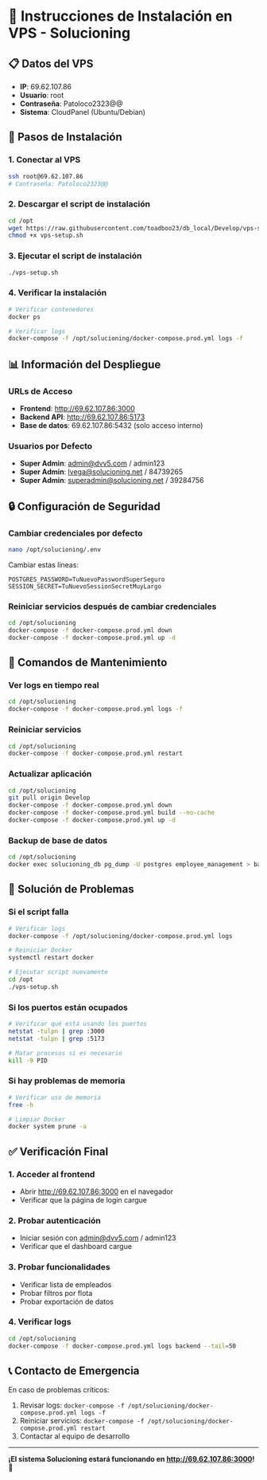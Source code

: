 # 🚀 Instrucciones de Instalación en VPS - Solucioning

## 📋 Datos del VPS
- **IP**: 69.62.107.86
- **Usuario**: root
- **Contraseña**: Patoloco2323@@
- **Sistema**: CloudPanel (Ubuntu/Debian)

## 🔧 Pasos de Instalación

### 1. Conectar al VPS
```bash
ssh root@69.62.107.86
# Contraseña: Patoloco2323@@
```

### 2. Descargar el script de instalación
```bash
cd /opt
wget https://raw.githubusercontent.com/toadboo23/db_local/Develop/vps-setup.sh
chmod +x vps-setup.sh
```

### 3. Ejecutar el script de instalación
```bash
./vps-setup.sh
```

### 4. Verificar la instalación
```bash
# Verificar contenedores
docker ps

# Verificar logs
docker-compose -f /opt/solucioning/docker-compose.prod.yml logs -f
```

## 📊 Información del Despliegue

### URLs de Acceso
- **Frontend**: http://69.62.107.86:3000
- **Backend API**: http://69.62.107.86:5173
- **Base de datos**: 69.62.107.86:5432 (solo acceso interno)

### Usuarios por Defecto
- **Super Admin**: admin@dvv5.com / admin123
- **Super Admin**: lvega@solucioning.net / 84739265
- **Super Admin**: superadmin@solucioning.net / 39284756

## 🔒 Configuración de Seguridad

### Cambiar credenciales por defecto
```bash
nano /opt/solucioning/.env
```

Cambiar estas líneas:
```env
POSTGRES_PASSWORD=TuNuevoPasswordSuperSeguro
SESSION_SECRET=TuNuevoSessionSecretMuyLargo
```

### Reiniciar servicios después de cambiar credenciales
```bash
cd /opt/solucioning
docker-compose -f docker-compose.prod.yml down
docker-compose -f docker-compose.prod.yml up -d
```

## 📝 Comandos de Mantenimiento

### Ver logs en tiempo real
```bash
cd /opt/solucioning
docker-compose -f docker-compose.prod.yml logs -f
```

### Reiniciar servicios
```bash
cd /opt/solucioning
docker-compose -f docker-compose.prod.yml restart
```

### Actualizar aplicación
```bash
cd /opt/solucioning
git pull origin Develop
docker-compose -f docker-compose.prod.yml down
docker-compose -f docker-compose.prod.yml build --no-cache
docker-compose -f docker-compose.prod.yml up -d
```

### Backup de base de datos
```bash
cd /opt/solucioning
docker exec solucioning_db pg_dump -U postgres employee_management > backup_$(date +%Y%m%d_%H%M%S).sql
```

## 🚨 Solución de Problemas

### Si el script falla
```bash
# Verificar logs
docker-compose -f /opt/solucioning/docker-compose.prod.yml logs

# Reiniciar Docker
systemctl restart docker

# Ejecutar script nuevamente
cd /opt
./vps-setup.sh
```

### Si los puertos están ocupados
```bash
# Verificar qué está usando los puertos
netstat -tulpn | grep :3000
netstat -tulpn | grep :5173

# Matar procesos si es necesario
kill -9 PID
```

### Si hay problemas de memoria
```bash
# Verificar uso de memoria
free -h

# Limpiar Docker
docker system prune -a
```

## ✅ Verificación Final

### 1. Acceder al frontend
- Abrir http://69.62.107.86:3000 en el navegador
- Verificar que la página de login cargue

### 2. Probar autenticación
- Iniciar sesión con admin@dvv5.com / admin123
- Verificar que el dashboard cargue

### 3. Probar funcionalidades
- Verificar lista de empleados
- Probar filtros por flota
- Probar exportación de datos

### 4. Verificar logs
```bash
cd /opt/solucioning
docker-compose -f docker-compose.prod.yml logs backend --tail=50
```

## 📞 Contacto de Emergencia

En caso de problemas críticos:
1. Revisar logs: `docker-compose -f /opt/solucioning/docker-compose.prod.yml logs -f`
2. Reiniciar servicios: `docker-compose -f /opt/solucioning/docker-compose.prod.yml restart`
3. Contactar al equipo de desarrollo

---

**¡El sistema Solucioning estará funcionando en http://69.62.107.86:3000!** 🎉 